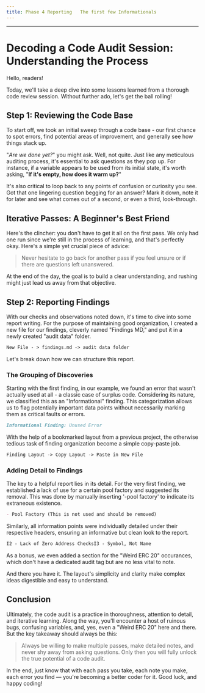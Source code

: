 ```yaml
---
title: Phase 4 Reporting   The first few Informationals
---
```




---

# Decoding a Code Audit Session: Understanding the Process

Hello, readers!

Today, we'll take a deep dive into some lessons learned from a thorough code review session. Without further ado, let's get the ball rolling!

## Step 1: Reviewing the Code Base

To start off, we took an initial sweep through a code base - our first chance to spot errors, find potential areas of improvement, and generally see how things stack up.

"_Are we done yet?_" you might ask. Well, not quite. Just like any meticulous auditing process, it's essential to ask questions as they pop up. For instance, if a variable appears to be used from its initial state, it's worth asking, "**If it's empty, how does it warm up?**"

It's also critical to loop back to any points of confusion or curiosity you see. Got that one lingering question begging for an answer? Mark it down, note it for later and see what comes out of a second, or even a third, look-through.

## Iterative Passes: A Beginner's Best Friend

Here's the clincher: you don't have to get it all on the first pass. We only had one run since we're still in the process of learning, and that's perfectly okay. Here's a simple yet crucial piece of advice:

> Never hesitate to go back for another pass if you feel unsure or if there are questions left unanswered.

At the end of the day, the goal is to build a clear understanding, and rushing might just lead us away from that objective.

## Step 2: Reporting Findings

With our checks and observations noted down, it's time to dive into some report writing. For the purpose of maintaining good organization, I created a new file for our findings, cleverly named "Findings MD," and put it in a newly created "audit data" folder.

```markdown
New File - > findings.md -> audit data folder
```

Let's break down how we can structure this report.

### The Grouping of Discoveries

Starting with the first finding, in our example, we found an error that wasn't actually used at all - a classic case of surplus code. Considering its nature, we classified this as an "Informational" finding. This categorization allows us to flag potentially important data points without necessarily marking them as critical faults or errors.

```markdown
Informational Finding: Unused Error
```

With the help of a bookmarked layout from a previous project, the otherwise tedious task of finding organization become a simple copy-paste job.

```markdown
Finding Layout -> Copy Layout -> Paste in New File
```

### Adding Detail to Findings

The key to a helpful report lies in its detail. For the very first finding, we established a lack of use for a certain pool factory and suggested its removal. This was done by manually inserting '-pool factory' to indicate its extraneous existence.

```markdown
- Pool Factory (This is not used and should be removed)
```

Similarly, all information points were individually detailed under their respective headers, ensuring an informative but clean look to the report.

```markdown
I2 - Lack of Zero Address ChecksI3 - Symbol, Not Name
```

As a bonus, we even added a section for the "Weird ERC 20" occurances, which don't have a dedicated audit tag but are no less vital to note.

And there you have it. The layout's simplicity and clarity make complex ideas digestible and easy to understand.

## Conclusion

Ultimately, the code audit is a practice in thoroughness, attention to detail, and iterative learning. Along the way, you'll encounter a host of ruinous bugs, confusing variables, and, yes, even a "Weird ERC 20" here and there. But the key takeaway should always be this:

> Always be willing to make multiple passes, make detailed notes, and never shy away from asking questions. Only then you will fully unlock the true potential of a code audit.

In the end, just know that with each pass you take, each note you make, each error you find — you're becoming a better coder for it. Good luck, and happy coding!
